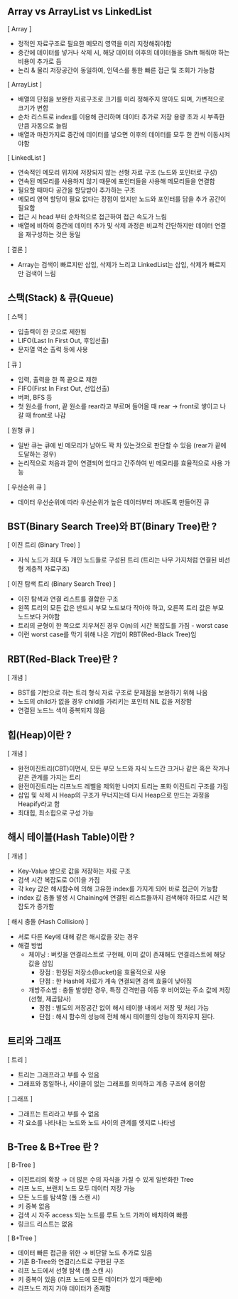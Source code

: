 
## Array vs ArrayList vs LinkedList

[ Array ]
- 정적인 자료구조로 필요한 메모리 영역을 미리 지정해줘야함
- 중간에 데이터를 넣거나 삭제 시, 해당 데이터 이후의 데이터들을 Shift 해줘야 하는 비용이 추가로 듬
- 논리 & 물리 저장공간이 동일하여, 인덱스를 통한 빠른 접근 및 조회가 가능함

[ ArrayList ]
- 배열의 단점을 보완한 자료구조로 크기를 미리 정해주지 않아도 되며, 가변적으로 크기가 변함
- 순차 리스트로 index를 이용해 관리하며 데이터 추가로 저장 용량 초과 시 부족한 만큼 자동으로 늘림
- 배열과 마찬가지로 중간에 데이터를 넣으면 이후의 데이터를 모두 한 칸씩 이동시켜야함

[ LinkedList ]
- 연속적인 메모리 위치에 저장되지 않는 선형 자료 구조 (노드와 포인터로 구성)
- 연속된 메모리를 사용하지 않기 때문에 포인터들을 사용해 메모리들을 연결함
- 필요할 때마다 공간을 할당받아 추가하는 구조
- 메모리 영역 할당이 필요 없다는 장점이 있지만 노드와 포인터를 담을 추가 공간이 필요함
- 접근 시 head 부터 순차적으로 접근하여 접근 속도가 느림
- 배열에 비하여 중간에 데이터 추가 및 삭제 과정은 비교적 간단하지만 데이터 연결을 재구성하는 것은 동일

[ 결론 ]
- Array는 검색이 빠르지만 삽입, 삭제가 느리고 LinkedList는 삽입, 삭제가 빠르지만 검색이 느림



## 스택(Stack) & 큐(Queue)

[ 스택 ]
- 입출력이 한 곳으로 제한됨
- LIFO(Last In First Out, 후입선출)
- 문자열 역순 출력 등에 사용


[ 큐 ]
- 입력, 출력을 한 쪽 끝으로 제한
- FIFO(First In First Out, 선입선출)
- 버퍼, BFS 등
- 첫 원소를 front, 끝 원소를 rear라고 부르며 들어올 때 rear → front로 쌓이고 나갈 때 front로 나감


[ 원형 큐 ]
- 일반 큐는 큐에 빈 메모리가 남아도 꽉 차 있는것으로 판단할 수 있음 (rear가 끝에 도달하는 경우)
- 논리적으로 처음과 깥이 연결되어 있다고 간주하여 빈 메모리를 효율적으로 사용 가능


[ 우선순위 큐 ]
- 데이터 우선순위에 따라 우선순위가 높은 데이터부터 꺼내도록 만들어진 큐



## BST(Binary Search Tree)와 BT(Binary Tree)란 ?

[  이진 트리 (Binary Tree) ]
- 자식 노드가 최대 두 개인 노드들로 구성된 트리 (트리는 나무 가지처럼 연결된 비선형 계층적 자료구조)

[ 이진 탐색 트리 (Binary Search Tree) ]
- 이진 탐색과 연결 리스트를 결합한 구조
- 왼쪽 트리의 모든 값은 반드시 부모 노드보다 작아야 하고, 오른쪽 트리 값은 부모 노드보다 커야함
- 트리의 균형이 한 쪽으로 치우쳐진 경우 O(n)의 시간 복잡도를 가짐 - worst case
- 이런 worst case를 막기 위해 나온 기법이 RBT(Red-Black Tree)임



## RBT(Red-Black Tree)란 ?

[ 개념 ]
- BST를 기반으로 하는 트리 형식 자료 구조로 문제점을 보완하기 위해 나옴
- 노드의 child가 없을 경우 child를 가리키는 포인터 NIL 값을 저장함
- 연결된 노드느 색이 중복되지 않음



## 힙(Heap)이란 ?

[ 개념 ]
- 완전이진트리(CBT)이면서, 모든 부모 노드와 자식 노드간 크거나 같은 혹은 작거나 같은 관계를 가지는 트리
- 완전이진트리는 리프노드 레벨을 제외한 나머지 트리는 포화 이진트리 구조를 가짐
- 삽입 및 삭제 시 Heap의 구조가 무너지는데 다시 Heap으로 만드는 과정을 Heapify라고 함
- 최대힙, 최소힙으로 구성 가능



## 해시 테이블(Hash Table)이란 ?

[ 개념 ]
- Key-Value 쌍으로 값을 저장하는 자료 구조
- 검색 시간 복잡도로 O(1)을 가짐
- 각 key 값은 해시함수에 의해 고유한 index를 가지게 되어 바로 접근이 가능함
- index 값 충돌 발생 시 Chaining에 연결된 리스트들까지 검색해야 하므로 시간 복잡도가 증가함

[ 해시 충돌 (Hash Collision) ]
- 서로 다른 Key에 대해 같은 해시값을 갖는 경우
- 해결 방법
	- 체이닝 : 버킷을 연결리스트로 구현해, 이미 값이 존재해도 연결리스트에 해당 값을 삽입
		- 장점 : 한정된 저장소(Bucket)을 효율적으로 사용 
		- 단점 : 한 Hash에 자료가 계속 연결되면 검색 효율이 낮아짐
	- 개방주소법 : 충돌 발생한 경우, 특정 간격만큼 이동 후 비어있는 주소 값에 저장(선형, 제곱탐사)
		- 장점 : 별도의 저장공간 없이 해시 테이블 내에서 저장 및 처리 가능
		- 단점 : 해시 함수의 성능에 전체 해시 테이블의 성능이 좌지우지 된다.



## 트리와 그래프

[ 트리 ]
 - 트리는 그래프라고 부를 수 있음
 - 그래프와 동일하나, 사이클이 없는 그래프를 의미하고 계층 구조에 용이함

[ 그래프 ]
- 그래프는 트리라고 부를 수 없음
- 각 요소를 나타내는 노드와 노드 사이의 관계를 엣지로 나타냄



## B-Tree & B+Tree 란 ?

[ B-Tree ]
- 이진트리의 확장 → 더 많은 수의 자식을 가질 수 있게 일반화한 Tree
- 리프 노드, 브랜치 노드 모두 데이터 저장 가능
- 모든 노드를 탐색함 (풀 스캔 시)
- 키 중복 없음
- 검색 시 자주 access 되는 노드를 루트 노드 가까이 배치하여 빠름
- 링크드 리스트는 없음


[ B+Tree ]
- 데이터 빠른 접근을 위한 → 비단말 노드 추가로 있음
- 기존 B-Tree와 연결리스트로 구현된 구조
- 리프 노드에서 선형 탐색 (풀 스캔 시)
- 키 중복이 있음 (리프 노드에 모든 데이터가 있기 때문에)
- 리프노드 까지 가야 데이터가 존재함
